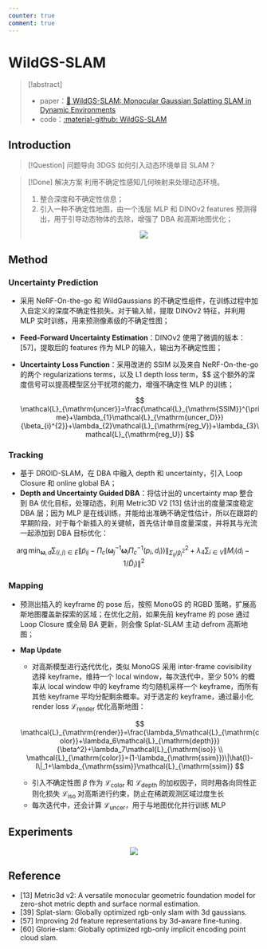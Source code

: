```yaml
---
counter: true
comment: true
---
```


# WildGS-SLAM

> [!abstract]
> - paper：[:book: WildGS-SLAM: Monocular Gaussian Splatting SLAM in Dynamic Environments](https://arxiv.org/abs/2504.03886)
> - code：[:material-github: WildGS-SLAM](https://github.com/GradientSpaces/WildGS-SLAM)

## Introduction

> [!Question] 问题导向
> 3DGS 如何引入动态环境单目 SLAM？

> [!Done] 解决方案
> 利用不确定性感知几何映射来处理动态环境。
> 1. 整合深度和不确定性信息；
> 2. 引入一种不确定性地图，由一个浅层 MLP 和 DINOv2 features 预测得出，用于引导动态物体的去除，增强了 DBA 和高斯地图优化；
> <center><img src="https://cdn.jsdelivr.net/gh/jujimeizuo/note@gh-pages/assets/images/cv/slam/wildgs-slam-1.jpg"></center>


## Method

### Uncertainty Prediction

- 采用 NeRF-On-the-go 和 WildGaussians 的不确定性组件，在训练过程中加入自定义的深度不确定性损失。对于输入帧，提取 DINOv2 特征，并利用 MLP 实时训练，用来预测像素级的不确定性图；
- **Feed-Forward Uncertainty Estimation**：DINOv2 使用了微调的版本：[57]，提取后的 features 作为 MLP 的输入，输出为不确定性图；
- **Uncertainty Loss Function**：采用改进的 SSIM 以及来自 NeRF-On-the-go 的两个 regularizations terms，以及 L1 depth loss term，$$ 这个额外的深度信号可以提高模型区分干扰项的能力，增强不确定性 MLP 的训练；

    $$
    \mathcal{L}_{\mathrm{uncer}}=\frac{\mathcal{L}_{\mathrm{SSIM}}^{\prime}+\lambda_{1}\mathcal{L}_{\mathrm{uncer_D}}}{\beta_{i}^{2}}+\lambda_{2}\mathcal{L}_{\mathrm{reg_V}}+\lambda_{3}\mathcal{L}_{\mathrm{reg_U}}
    $$

### Tracking

- 基于 DROID-SLAM，在 DBA 中融入 depth 和 uncertainty，引入 Loop Closure 和 online global BA；
- **Depth and Uncertainty Guided DBA**：将估计出的 uncertainty map 整合到 BA 优化目标，处理动态，利用 Metric3D V2 [13] 估计出的度量深度稳定 DBA 层；因为 MLP 是在线训练，并能给出准确不确定性估计，所以在跟踪的早期阶段，对于每个新插入的关键帧，首先估计单目度量深度，并将其与光流一起添加到 DBA 目标优化：

$$
\arg\min_{\boldsymbol{\omega},d}\sum_{(i,j)\in E}\left\|\tilde{p}_{ij}-\Pi_{c}\left(\boldsymbol{\omega}_{j}^{-1}\boldsymbol{\omega}_{i}\Pi_{c}^{-1}\left(p_{i},d_{i}\right)\right)\right\|_{\Sigma_{ij}/\beta_{i}^{2}}^{2}+\lambda_{4}\sum_{i\in V}\left\|M_{i}\left(d_{i}-1/\tilde{D}_{i}\right)\right\|^{2}
$$

### Mapping

- 预测出插入的 keyframe 的 pose 后，按照 MonoGS 的 RGBD 策略，扩展高斯地图覆盖新探索的区域；在优化之前，如果先前 keyframe 的 pose 通过 Loop Closure 或全局 BA 更新，则会像 Splat-SLAM 主动 defrom 高斯地图；
- **Map Update**
    - 对高斯模型进行迭代优化，类似 MonoGS 采用 inter-frame covisibility 选择 keyframe，维持一个 local window，每次迭代中，至少 50% 的概率从 local window 中的 keyframe 均匀随机采样一个 keyframe，而所有其他 keyframe 平均分配剩余概率。对于选定的 keyframe，通过最小化 render loss $\mathcal{L}_{\mathrm{render}}$ 优化高斯地图：

    $$
    \mathcal{L}_{\mathrm{render}}=\frac{\lambda_5\mathcal{L}_{\mathrm{color}}+\lambda_6\mathcal{L}_{\mathrm{depth}}}{\beta^2}+\lambda_7\mathcal{L}_{\mathrm{iso}} \\
    \mathcal{L}_{\mathrm{color}}=(1-\lambda_{\mathrm{ssim}})\|\hat{I}-I\|_1+\lambda_{\mathrm{ssim}}\mathcal{L}_{\mathrm{ssim}}
    $$

    - 引入不确定性图 $\beta$ 作为 $\mathcal{L}_{\mathrm{color}}$ 和 $\mathcal{L}_{\mathrm{depth}}$ 的加权因子，同时用各向同性正则化损失 $\mathcal{L}_{\mathrm{iso}}$ 对高斯进行约束，防止在稀疏观测区域过度生长
    - 每次迭代中，还会计算 $\mathcal{L}_{\mathrm{uncer}}$，用于与地图优化并行训练 MLP

## Experiments

<center><img src="https://cdn.jsdelivr.net/gh/jujimeizuo/note@gh-pages/assets/images/cv/slam/wildgs-slam-2.jpg"></center>

## Reference

- [13] Metric3d v2: A versatile monocular geometric foundation model for zero-shot metric depth and surface normal estimation.
- [39] Splat-slam: Globally optimized rgb-only slam with 3d gaussians.
- [57] Improving 2d feature representations by 3d-aware fine-tuning.
- [60] Glorie-slam: Globally optimized rgb-only implicit encoding point cloud slam.